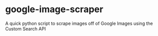 google-image-scraper
====================

A quick python script to scrape images off of Google Images using the Custom Search API
